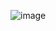 ![image](https://github.com/AlexandrZarubin/TrashCodeHouseGraphics/assets/156585474/bcc3d1f0-3f03-49a1-811e-e8b1c2f79ed4)
